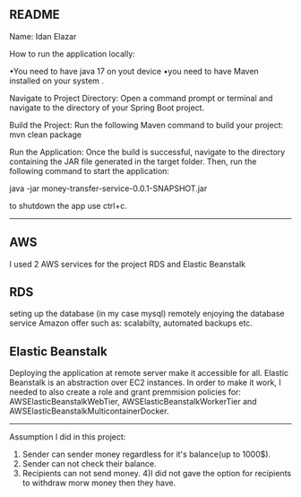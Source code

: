 README
--------------------------------------------
Name: Idan Elazar

How to run the application locally:

•You need to have java 17 on yout device
•you need to have Maven installed on your system .

Navigate to Project Directory: Open a command prompt or terminal and navigate to the directory of your Spring Boot project.

Build the Project: Run the following Maven command to build your project:
mvn clean package

Run the Application: Once the build is successful, navigate to the directory containing the JAR file generated in the target folder. Then, run the following command to start the application:

java -jar money-transfer-service-0.0.1-SNAPSHOT.jar

to shutdown the app use ctrl+c.


------------------------------------------------
AWS
--------------------------------
 I used 2 AWS services for the project RDS and Elastic Beanstalk

RDS
--------------------------------
seting up the database (in my case mysql) remotely enjoying the database service Amazon offer such as: scalabilty, automated backups etc.

Elastic Beanstalk
--------------------------------
Deploying the application at remote server make it accessible for all.
Elastic Beanstalk is an abstraction over EC2 instances.
In order to make it work, I needed to also create a role and grant premmision policies for:
AWSElasticBeanstalkWebTier, AWSElasticBeanstalkWorkerTier and AWSElasticBeanstalkMulticontainerDocker.

--------------------------------------------------
Assumption I did in this project:

1) Sender can sender money regardless for it's balance(up to 1000$).
2) Sender can not check their balance.
3) Recipients can not send money.
4)I did not gave the option for recipients to withdraw morw money then they have.
